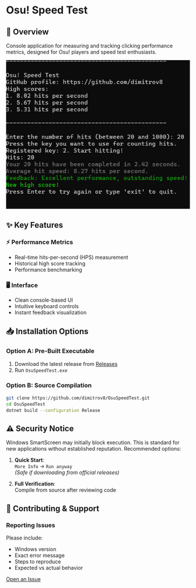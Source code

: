 # Osu! Speed Test

## 🎯 Overview
Console application for measuring and tracking clicking performance metrics, designed for Osu! players and speed test enthusiasts.

![Screenshot](screenshots/screenshot.png)

## ✨ Key Features

### ⚡ Performance Metrics
- Real-time hits-per-second (HPS) measurement
- Historical high score tracking
- Performance benchmarking

### 🖥️ Interface
- Clean console-based UI
- Intuitive keyboard controls
- Instant feedback visualization

## 📥 Installation Options

### Option A: Pre-Built Executable
1. Download the latest release from [Releases](https://github.com/dimitrov8/OsuSpeedTest/releases)
2. Run `OsuSpeedTest.exe`

### Option B: Source Compilation
```bash
git clone https://github.com/dimitrov8/OsuSpeedTest.git
cd OsuSpeedTest
dotnet build --configuration Release
```

## ⚠️ Security Notice
Windows SmartScreen may initially block execution. This is standard for new applications without established reputation. Recommended options:

1. **Quick Start**:  
   `More Info` → `Run anyway`  
   *(Safe if downloading from official releases)*

2. **Full Verification**:  
   Compile from source after reviewing code

## 🤝 Contributing & Support

### Reporting Issues
Please include:
- Windows version
- Exact error message
- Steps to reproduce
- Expected vs actual behavior

[Open an Issue](https://github.com/dimitrov8/OsuSpeedTest/issues)
